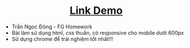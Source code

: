 <h1 style="text-align:center"><a href="https://tndong799.github.io/FGLoginPage/" target="_blank">Link Demo</a></h1>
<ul>
    <li>Trần Ngọc Đông - FG Homework</li>
    <li>Bài làm sử dụng html, css thuần, có responsive cho mobile dưới 600px</li>
    <li>Sử dụng chrome để trải nghiệm tốt nhất!!!</li>
</ul>